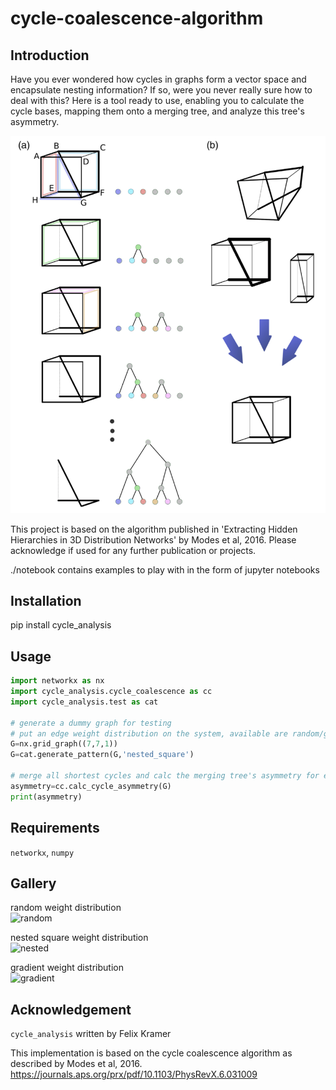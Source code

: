 # cycle-coalescence-algorithm
##  Introduction

Have you ever wondered how cycles in graphs form a vector space and encapsulate nesting information? If so, were you never really sure how to deal with this? Here is a tool ready to use, enabling you to calculate the cycle bases, mapping them onto a merging tree, and analyze this tree's asymmetry.

![modes](./gallery/modes_merging_algorithm_2016.png)

This project is based on the algorithm published in 'Extracting Hidden Hierarchies in 3D Distribution Networks' by Modes et al, 2016. Please acknowledge if used for any further publication or projects.

  ./notebook contains examples to play with in the form of jupyter notebooks
##  Installation
pip install cycle_analysis
##  Usage

```python
import networkx as nx
import cycle_analysis.cycle_coalescence as cc
import cycle_analysis.test as cat

# generate a dummy graph for testing
# put an edge weight distribution on the system, available are random/gradient/nested_square
G=nx.grid_graph((7,7,1))
G=cat.generate_pattern(G,'nested_square')

# merge all shortest cycles and calc the merging tree's asymmetry for each branch
asymmetry=cc.calc_cycle_asymmetry(G)
print(asymmetry)
```

##  Requirements
``` networkx ```, ``` numpy ```
##  Gallery
random weight distribution\
![random](./gallery/random.png)

nested square weight distribution\
![nested](./gallery/nested_square.png)

gradient weight distribution\
![gradient](./gallery/gradient.png)
## Acknowledgement
```cycle_analysis``` written by Felix Kramer

This implementation is based on the cycle coalescence algorithm as described by Modes et al, 2016.
https://journals.aps.org/prx/pdf/10.1103/PhysRevX.6.031009
